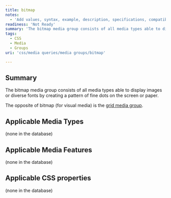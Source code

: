 ```yaml
---
title: bitmap
notes:
  - 'Add values, syntax, example, description, specifications, compatibility.'
readiness: 'Not Ready'
summary: 'The bitmap media group consists of all media types able to display images or diverse fonts by creating a pattern of fine dots on the screen or paper.'
tags:
  - CSS
  - Media
  - Groups
uri: 'css/media queries/media groups/bitmap'

---
```

## Summary

The bitmap media group consists of all media types able to display images or diverse fonts by creating a pattern of fine dots on the screen or paper.

The opposite of bitmap (for visual media) is the [grid media group](/css/media_queries/media_groups/grid).

## Applicable Media Types

(none in the database)

## Applicable Media Features

(none in the database)

## Applicable CSS properties

(none in the database)
